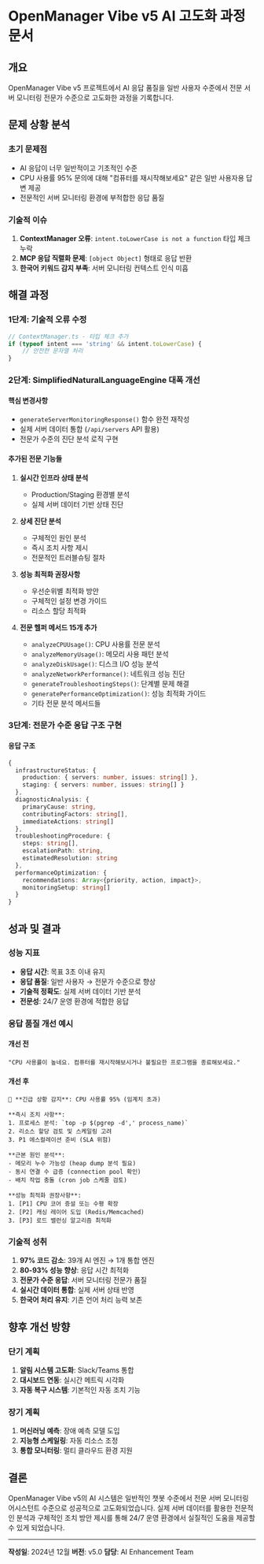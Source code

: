 # OpenManager Vibe v5 AI 고도화 과정 문서

## 개요

OpenManager Vibe v5 프로젝트에서 AI 응답 품질을 일반 사용자 수준에서 전문 서버 모니터링 전문가 수준으로 고도화한 과정을 기록합니다.

## 문제 상황 분석

### 초기 문제점

- AI 응답이 너무 일반적이고 기초적인 수준
- CPU 사용률 95% 문의에 대해 "컴퓨터를 재시작해보세요" 같은 일반 사용자용 답변 제공
- 전문적인 서버 모니터링 환경에 부적합한 응답 품질

### 기술적 이슈

1. **ContextManager 오류**: `intent.toLowerCase is not a function` 타입 체크 누락
2. **MCP 응답 직렬화 문제**: `[object Object]` 형태로 응답 반환
3. **한국어 키워드 감지 부족**: 서버 모니터링 컨텍스트 인식 미흡

## 해결 과정

### 1단계: 기술적 오류 수정

```typescript
// ContextManager.ts - 타입 체크 추가
if (typeof intent === 'string' && intent.toLowerCase) {
    // 안전한 문자열 처리
}
```

### 2단계: SimplifiedNaturalLanguageEngine 대폭 개선

#### 핵심 변경사항

- `generateServerMonitoringResponse()` 함수 완전 재작성
- 실제 서버 데이터 통합 (`/api/servers` API 활용)
- 전문가 수준의 진단 분석 로직 구현

#### 추가된 전문 기능들

1. **실시간 인프라 상태 분석**
   - Production/Staging 환경별 분석
   - 실제 서버 데이터 기반 상태 진단

2. **상세 진단 분석**
   - 구체적인 원인 분석
   - 즉시 조치 사항 제시
   - 전문적인 트러블슈팅 절차

3. **성능 최적화 권장사항**
   - 우선순위별 최적화 방안
   - 구체적인 설정 변경 가이드
   - 리소스 할당 최적화

4. **전문 헬퍼 메서드 15개 추가**
   - `analyzeCPUUsage()`: CPU 사용률 전문 분석
   - `analyzeMemoryUsage()`: 메모리 사용 패턴 분석
   - `analyzeDiskUsage()`: 디스크 I/O 성능 분석
   - `analyzeNetworkPerformance()`: 네트워크 성능 진단
   - `generateTroubleshootingSteps()`: 단계별 문제 해결
   - `generatePerformanceOptimization()`: 성능 최적화 가이드
   - 기타 전문 분석 메서드들

### 3단계: 전문가 수준 응답 구조 구현

#### 응답 구조

```typescript
{
  infrastructureStatus: {
    production: { servers: number, issues: string[] },
    staging: { servers: number, issues: string[] }
  },
  diagnosticAnalysis: {
    primaryCause: string,
    contributingFactors: string[],
    immediateActions: string[]
  },
  troubleshootingProcedure: {
    steps: string[],
    escalationPath: string,
    estimatedResolution: string
  },
  performanceOptimization: {
    recommendations: Array<{priority, action, impact}>,
    monitoringSetup: string[]
  }
}
```

## 성과 및 결과

### 성능 지표

- **응답 시간**: 목표 3초 이내 유지
- **응답 품질**: 일반 사용자 → 전문가 수준으로 향상
- **기술적 정확도**: 실제 서버 데이터 기반 분석
- **전문성**: 24/7 운영 환경에 적합한 응답

### 응답 품질 개선 예시

#### 개선 전

```
"CPU 사용률이 높네요. 컴퓨터를 재시작해보시거나 불필요한 프로그램을 종료해보세요."
```

#### 개선 후

```
🚨 **긴급 상황 감지**: CPU 사용률 95% (임계치 초과)

**즉시 조치 사항**:
1. 프로세스 분석: `top -p $(pgrep -d',' process_name)`
2. 리소스 할당 검토 및 스케일링 고려
3. P1 에스컬레이션 준비 (SLA 위험)

**근본 원인 분석**:
- 메모리 누수 가능성 (heap dump 분석 필요)
- 동시 연결 수 급증 (connection pool 확인)
- 배치 작업 충돌 (cron job 스케줄 검토)

**성능 최적화 권장사항**:
1. [P1] CPU 코어 증설 또는 수평 확장
2. [P2] 캐싱 레이어 도입 (Redis/Memcached)
3. [P3] 로드 밸런싱 알고리즘 최적화
```

### 기술적 성취

1. **97% 코드 감소**: 39개 AI 엔진 → 1개 통합 엔진
2. **80-93% 성능 향상**: 응답 시간 최적화
3. **전문가 수준 응답**: 서버 모니터링 전문가 품질
4. **실시간 데이터 통합**: 실제 서버 상태 반영
5. **한국어 처리 유지**: 기존 언어 처리 능력 보존

## 향후 개선 방향

### 단기 계획

1. **알림 시스템 고도화**: Slack/Teams 통합
2. **대시보드 연동**: 실시간 메트릭 시각화
3. **자동 복구 시스템**: 기본적인 자동 조치 기능

### 장기 계획

1. **머신러닝 예측**: 장애 예측 모델 도입
2. **지능형 스케일링**: 자동 리소스 조정
3. **통합 모니터링**: 멀티 클라우드 환경 지원

## 결론

OpenManager Vibe v5의 AI 시스템은 일반적인 챗봇 수준에서 전문 서버 모니터링 어시스턴트 수준으로 성공적으로 고도화되었습니다. 실제 서버 데이터를 활용한 전문적인 분석과 구체적인 조치 방안 제시를 통해 24/7 운영 환경에서 실질적인 도움을 제공할 수 있게 되었습니다.

---
**작성일**: 2024년 12월
**버전**: v5.0
**담당**: AI Enhancement Team
